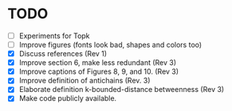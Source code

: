 TODO
====

- [ ] Experiments for Topk
- [ ] Improve figures (fonts look bad, shapes and colors too)
- [X] Discuss references (Rev 1)
- [X] Improve section 6, make less redundant (Rev 3)
- [X] Improve captions of Figures 8, 9, and 10. (Rev 3)
- [X] Improve definition of antichains (Rev. 3)
- [X] Elaborate definition k-bounded-distance betweenness (Rev 3)
- [X] Make code publicly available.
